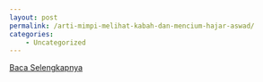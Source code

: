 ```yaml
---
layout: post
permalink: /arti-mimpi-melihat-kabah-dan-mencium-hajar-aswad/
categories:
    - Uncategorized
---
```


[Baca Selengkapnya](/01)